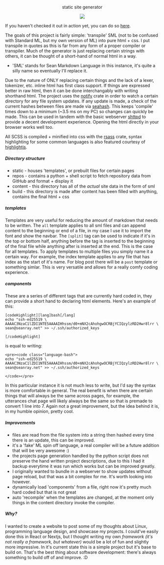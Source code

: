 <p align="center">static site generator</p>

<p align="center">
	<a href="./LICENSE"><img src="https://img.shields.io/badge/license-GPL%20v3.0-blue.svg"></a>
</p>

If you haven't checked it out in action yet, you can do so [here](https://notseanray.github.io/seanray.net/).

The goals of this project is fairly simple: 'transpile' SML (not to be confused with Standard ML, but my own version of ML) into pure html + css. I put transpile in quotes as this is far from any form of a proper compiler or transpiler. Much of the generator is just replacing certain strings with others, it can be thought of a short-hand of normal html in a way. 
* 'SML' stands for Sean Markdown Language in this instance, it's quite a silly name so eventually I'll replace it.

Due to the nature of ONLY replacing certain things and the lack of a lexer, tokenizer, etc. inline html has first class support. If things are expressed better in raw html, then it can be done interchangably with writing shorthand html. The project uses the [notify](https://docs.rs/notify/latest/notify/) crate in order to watch a certain directory for any file system updates. If any update is made, a check of the current hashes between files are made via [seahash](https://docs.rs/seahash/latest/seahash/index.html). This keeps 'compile' times down to a minimum (~3.5 ms on my PC) so changes can quickly be made. This can be used in tandem with the basic webserver [shttpd](https://github.com/notseanray/shttpd) to provide a decent development experience. Opening the html directly in your browser works well too.

All SCSS is compiled + minified into css with the [rsass](https://docs.rs/rsass/latest/rsass/) crate, syntax highlighting for some common languages is also featured courtesy of [highlightjs](https://highlightjs.org/).

##### Directory structure
* static - houses 'templates', or prebuilt files for certain pages
* repos - contains a python + shell script to fetch repository data from GitHub and format + display it
* content - this directory has all of the *actual* site data in the form of sml
* build - this directory is made after content has been filled with anything, contains the final html + css

##### templates

Templates are very useful for reducing the amount of markdown that needs to be written. The `all` template applies to all sml files and can append content to the beginning or end of a file, in my case I use it to import the font and show the navbar. The `[split]` tag can be used to indicate if it's in the top or bottom half, anything before the tag is inserted to the beginning of the final file while anything after is inserted at the end. This is the case for all templates. To apply templates to multiple files you simply name it a certain way. For example, the index template applies to any file that has index as the start of it's name. For blog post there will be a `post` template or something simlar. This is very versatile and allows for a really comfy coding experience.


##### components

These are a series of different tags that are currently hard coded in, they can provide a short hand to declaring html elements. Here's an example of this:
```
[codeHighlight][lang]bash[/lang]
echo "ssh-ed25519 \
AAAAC3NzaC1lZDI1NTE5AAAAIHhssm/d0+mNX2cAhohgwOCRBjYCIQzylzRD2Hwr8lrr \
sean@seanray.net" >> ~/.ssh/authorized_keys

[/codeHighlight]
```

is equal to writing:
```
<pre><code class="language-bash">
echo "ssh-ed25519 \
AAAAC3NzaC1lZDI1NTE5AAAAIHhssm/d0+mNX2cAhohgwOCRBjYCIQzylzRD2Hwr8lrr \
sean@seanray.net" >> ~/.ssh/authorized_keys

</code></pre>

```

In this particular instance it is not much less to write, but I'd say the syntax is more comfortable in general. The real benefit is when there are certain things that will always be the same across pages, for example, the utterances chat page will likely always be the same so that is premade to convert 1 line into 7. Again not a great improvement, but the idea behind it is, in my humble opinion, pretty cool.

##### Improvements
* files are read from the file system into a string then hashed every time there is an update, this can be improved.
* it's a 'fake' ML  spin off language, a real compiler will be a future addition that will be very awesome :)
* the projects page generation handled by the python script does not preserve the hand written project descriptions, due to this I had it backup everytime it was run which works but can be improved greatly.
* I originally wanted to bundle in a webserver to show updates without page reload, but that was a bit complex for me. It's worth looking into however.
* dynamically load 'components' from a file, right now it's pretty much hard coded but that is not great
* auto 'recompile' when the templates are changed, at the moment only things in the content directory invoke the compiler.

##### Why?

I wanted to create a website to post some of my thoughts about Linux, programming language design, and showcase my projects. I could've easily done this in React or Nextjs, but I thought writing my own *framework (it's not really a framework, but whatever)* would be a lot of fun and slightly more impressive. In it's current state this is a simple project but it's base to build on. That's the best thing about software development: there's always something to build off of and improve. :D
